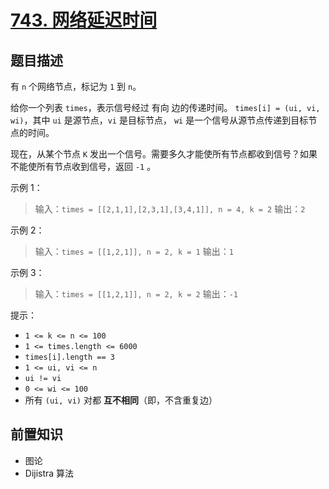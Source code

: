 # [743. 网络延迟时间](https://leetcode.cn/problems/network-delay-time)

## 题目描述

有 `n` 个网络节点，标记为 `1` 到 `n`。

给你一个列表 `times`，表示信号经过 有向 边的传递时间。 `times[i] = (ui, vi, wi)`，其中 `ui` 是源节点，`vi` 是目标节点， `wi` 是一个信号从源节点传递到目标节点的时间。

现在，从某个节点 `K` 发出一个信号。需要多久才能使所有节点都收到信号？如果不能使所有节点收到信号，返回 `-1` 。

示例 1：

> 输入：`times = [[2,1,1],[2,3,1],[3,4,1]], n = 4, k = 2`
> 输出：`2`

示例 2：

> 输入：`times = [[1,2,1]], n = 2, k = 1`
> 输出：`1`

示例 3：

> 输入：`times = [[1,2,1]], n = 2, k = 2`
> 输出：`-1`

提示：

* `1 <= k <= n <= 100`
* `1 <= times.length <= 6000`
* `times[i].length == 3`
* `1 <= ui, vi <= n`
* `ui != vi`
* `0 <= wi <= 100`
* 所有 `(ui, vi)` 对都 **互不相同**（即，不含重复边）

## 前置知识

- 图论
- Dijistra 算法